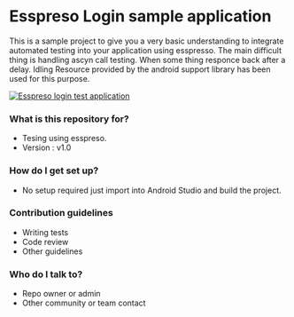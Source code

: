 # Esspreso Login sample application #

This is a sample project to give you a very basic understanding to integrate automated testing into your application using esspresso. The main difficult thing is handling ascyn call testing. When some thing responce back after a delay.
Idling Resource provided by the android support library has been used for this purpose.

[![Esspreso login test application](https://j.gifs.com/PNLvp1.gif)](https://www.youtube.com/watch?v=8XxnIcrwA3Q)

### What is this repository for? ###

* Tesing using esspreso.
* Version : v1.0

### How do I get set up? ###

* No setup required just import into Android Studio and build the project.


### Contribution guidelines ###

* Writing tests
* Code review
* Other guidelines

### Who do I talk to? ###

* Repo owner or admin
* Other community or team contact
